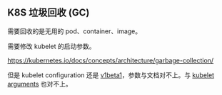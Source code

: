 ## K8S 垃圾回收 (GC)

需要回收的是无用的 pod、container、image。

需要修改 kubelet 的启动参数。

https://kubernetes.io/docs/concepts/architecture/garbage-collection/

但是 kubelet configuration 还是 [v1beta1](https://kubernetes.io/docs/reference/config-api/kubelet-config.v1beta1/#kubelet-config-k8s-io-v1beta1-KubeletConfiguration)，参数与文档对不上。与 [kubelet arguments](https://kubernetes.io/docs/reference/command-line-tools-reference/kubelet/) 也对不上。
